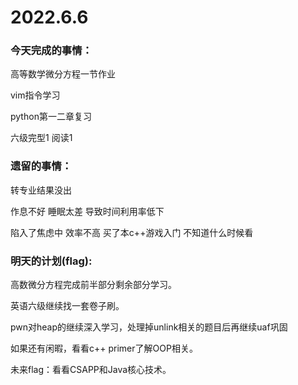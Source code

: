 # 2022.6.6

### 今天完成的事情：

高等数学微分方程一节作业

vim指令学习

python第一二章复习

六级完型1 阅读1

### 遗留的事情：

转专业结果没出

作息不好 睡眠太差 导致时间利用率低下

陷入了焦虑中 效率不高 买了本c++游戏入门 不知道什么时候看

### 明天的计划(flag):

高数微分方程完成前半部分剩余部分学习。

英语六级继续找一套卷子刷。

pwn对heap的继续深入学习，处理掉unlink相关的题目后再继续uaf巩固

如果还有闲暇，看看c++ primer了解OOP相关。

未来flag：看看CSAPP和Java核心技术。